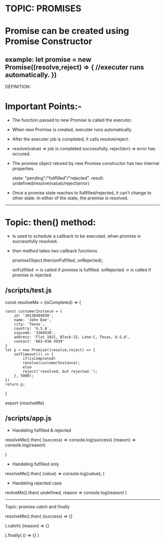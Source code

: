 # TOPIC: PROMISES

# Promise can be created using Promise Constructor

example: 
let promise = new Promise((resolve,reject) => {
//executer runs automatically.
})
------------------------------------------------------------------
DEFINITION:

# Important Points:- 

* The function passed to new Promise is called the executor.

* When new Promise is created, executer runs automatically.

* After the executer job is completed, it calls resolve/reject.

* resolve(value) => job is completed successfully.
   reject(err) => error has occured.

* The promise object retured by new Promise constructor has two internal
   properties.
   
   state: "pending"/"fullfilled"/"rejected".
   result: undefined/resolve(value)/reject(error)

* Once a promise state reaches to fullfilled/rejected, it can't change to other state. In either of the state, the promise is  resolved.

------------------------------------------------------------------
# Topic: then() method:

* Is used to schedule a callback to be executed, when promise is successfully resolved.

* then method takes two callback functions

  promiseObject.then(onFulfilled, onRejected);

    onFulfilled -> is called if promise is fulfilled.
    onRejected -> is called if promise is rejected.


/scripts/test.js    
----------------

const resolveMe = (isCompleted) => {

    const customerInstance = {
        id: '10138484038',
        name: 'John Doe',
        city: 'Texas',
        country: 'U.S.A',
        zipcode: '3384938',
        address: 'Flat 1021, Block-22, Lane-C, Texas, U.S.A',
        contact: '663-938-3939'
    }
    let p = new Promise((resolve,reject) => {
        setTimeout(() => {
            if(isCompleted)
            resolve(customerInstance);
            else 
            reject('resolved, but rejected.');
        }, 5000);
    })
    return p;
}

export {resolveMe}

/scripts/app.js
---------------

* Handeling fulfilled & rejected 

resolveMe().then(
  (success) => console.log(success)
  (reason) => console.log(reason)

)


* Handeling fulfilled only

resolveMe().then(
  (value) => console.log(value);
)

* Handeling rejected case

reolveMe().then(
   undefined,
   reason => console.log(reason)
)

------------------------------------------------------------------
Topic: promise catch and finally

resolveMe().then(
  (success) => {}

).catch(
  (reason) => {}

).finally(
  () => {}
)



